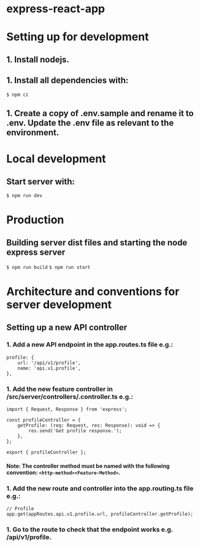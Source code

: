 # express-react-app

# Setting up for development
## 1. Install nodejs.

## 1. Install all dependencies with:
`$ npm ci`

## 1. Create a copy of .env.sample and rename it to .env. Update the .env file as relevant to the environment.

# Local development
## Start server with:
`$ npm run dev`

# Production
## Building server dist files and starting the node express server
`$ npm run build`
`$ npm run start`

# Architecture and conventions for server development
## Setting up a new API controller
### 1. Add a new API endpoint in the app.routes.ts file e.g.:
```
profile: {
    url: '/api/v1/profile',
    name: 'api.v1.profile',
},
```

### 1. Add the new feature controller in /src/server/controllers/<feature-name>.controller.ts e.g.:
```
import { Request, Response } from 'express';

const profileController = {
    getProfile: (req: Request, res: Response): void => {
        res.send('Get profile response.');
    },
};

export { profileController };
```
#### Note: The controller method must be named with the following convention: `<http-method><Feature-Method>`.

### 1. Add the new route and controller into the app.routing.ts file e.g.:
```
// Profile
app.get(appRoutes.api.v1.profile.url, profileController.getProfile);
```

### 1. Go to the route to check that the endpoint works e.g. /api/v1/profile.